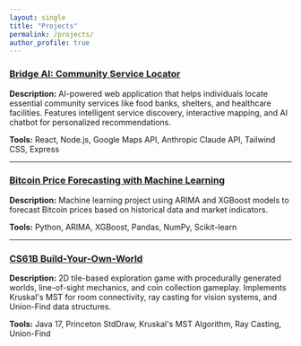```yaml
---
layout: single
title: "Projects"
permalink: /projects/
author_profile: true
---
```


### [Bridge AI: Community Service Locator](https://devpost.com/software/bridge-h3pina)

**Description:** AI-powered web application that helps individuals locate essential community services like food banks, shelters, and healthcare facilities. Features intelligent service discovery, interactive mapping, and AI chatbot for personalized recommendations.

**Tools:** React, Node.js, Google Maps API, Anthropic Claude API, Tailwind CSS, Express

---

### [Bitcoin Price Forecasting with Machine Learning](https://github.com/minggangli1030/btc-forecasting-ml)

**Description:** Machine learning project using ARIMA and XGBoost models to forecast Bitcoin prices based on historical data and market indicators.

**Tools:** Python, ARIMA, XGBoost, Pandas, NumPy, Scikit-learn

---

### [CS61B Build-Your-Own-World](https://github.com/minggangli1030/byow)

**Description:** 2D tile-based exploration game with procedurally generated worlds, line-of-sight mechanics, and coin collection gameplay. Implements Kruskal's MST for room connectivity, ray casting for vision systems, and Union-Find data structures.

**Tools:** Java 17, Princeton StdDraw, Kruskal's MST Algorithm, Ray Casting, Union-Find
